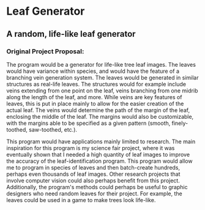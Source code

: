 <h1>Leaf Generator</h1>
<h2>A random, life-like leaf generator</h2>
<h3>Original Project Proposal:</h3>
<p>
The program would be a generator for life-like tree leaf images. The leaves would have variance within species, and would have the feature of a branching vein generation system. The leaves would be generated in similar structures as real-life leaves. The structures would for example include veins extending from one point on the leaf, veins branching from one midrib along the length of the leaf, and more. While veins are key features of leaves, this is put in place mainly to allow for the easier creation of the actual leaf. The veins would determine the path of the margin of the leaf, enclosing the middle of the leaf. The margins would also be customizable, with the margins able to be specified as a given pattern (smooth, finely-toothed, saw-toothed, etc.). <br>
</p>
<p>
This program would have applications mainly limited to research. The main inspiration for this program is my science fair project, where it was eventually shown that I needed a high quantity of leaf images to improve the accuracy of the leaf-identification program. This program would allow me to program in species of leaves and then batch-create hundreds, perhaps even thousands of leaf images. Other research projects that involve computer vision could also perhaps benefit from this project. Additionally, the program's methods could perhaps be useful to graphic designers who need random leaves for their project. For example, the leaves could be used in a game to make trees look life-like.
</p>
